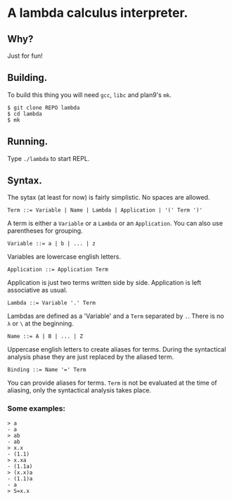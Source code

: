# A lambda calculus interpreter.

## Why?

Just for fun!

## Building.

To build this thing you will need `gcc`, `libc` and plan9's `mk`.

```
$ git clone REPO lambda
$ cd lambda
$ mk
```

## Running.

Type `./lambda` to start REPL.

## Syntax.

The sytax (at least for now) is fairly simplistic. No spaces are allowed.

`Term ::= Variable | Name | Lambda | Application | '(' Term ')'`

A term is either a `Variable` or a `Lambda` or an `Application`.
You can also use parentheses for grouping.

`Variable ::= a | b | ... | z`

Variables are lowercase english letters.

`Application ::= Application Term`

Application is just two terms written side by side.
Application is left associative as usual.

`Lambda ::= Variable '.' Term`

Lambdas are defined as a 'Variable' and a `Term` separated by `.`.
There is no `λ` or `\` at the beginning.

`Name ::= A | B | ... | Z`

Uppercase english letters to create aliases for terms.
During the syntactical analysis phase they are just replaced
by the aliased term.

`Binding ::= Name '=' Term`

You can provide aliases for terms.
`Term` is not be evaluated at the time of aliasing, only the syntactical analysis takes place.

### Some examples:

```
> a
- a
> ab
- ab
> x.x
- (1.1)
> x.xa
- (1.1a)
> (x.x)a
- (1.1)a
- a
> S=x.x
```
